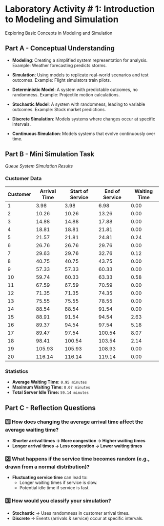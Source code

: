 # Laboratory Activity # 1: Introduction to Modeling and Simulation

Exploring Basic Concepts in Modeling and Simulation

## Part A - Conceptual Understanding
- **Modeling**: Creating a simplified system representation for analysis. Example: Weather forecasting predicts storms.

- **Simulation**: Using models to replicate real-world scenarios and test outcomes. Example: Flight simulators train pilots.

- **Deterministic Model**: A system with predictable outcomes, no randomness. Example: Projectile motion calculations.

- **Stochastic Model**: A system with randomness, leading to variable outcomes. Example: Stock market predictions.

- **Discrete Simulation**: Models systems where changes occur at specific intervals.

- **Continuous Simulation**: Models systems that evolve continuously over time. 

## Part B - Mini Simulation Task

*Queue System Simulation Results*

### **Customer Data**
| Customer | Arrival Time | Start of Service | End of Service | Waiting Time |
|----------|-------------|------------------|---------------|--------------|
| 1        | 3.98        | 3.98             | 6.98          | 0.00         |
| 2        | 10.26       | 10.26            | 13.26         | 0.00         |
| 3        | 14.88       | 14.88            | 17.88         | 0.00         |
| 4        | 18.81       | 18.81            | 21.81         | 0.00         |
| 5        | 21.57       | 21.81            | 24.81         | 0.24         |
| 6        | 26.76       | 26.76            | 29.76         | 0.00         |
| 7        | 29.63       | 29.76            | 32.76         | 0.12         |
| 8        | 40.75       | 40.75            | 43.75         | 0.00         |
| 9        | 57.33       | 57.33            | 60.33         | 0.00         |
| 10       | 59.74       | 60.33            | 63.33         | 0.58         |
| 11       | 67.59       | 67.59            | 70.59         | 0.00         |
| 12       | 71.35       | 71.35            | 74.35         | 0.00         |
| 13       | 75.55       | 75.55            | 78.55         | 0.00         |
| 14       | 88.54       | 88.54            | 91.54         | 0.00         |
| 15       | 88.91       | 91.54            | 94.54         | 2.63         |
| 16       | 89.37       | 94.54            | 97.54         | 5.18         |
| 17       | 89.47       | 97.54            | 100.54        | 8.07         |
| 18       | 98.41       | 100.54           | 103.54        | 2.14         |
| 19       | 105.93      | 105.93           | 108.93        | 0.00         |
| 20       | 116.14      | 116.14           | 119.14        | 0.00         |

### **Statistics**
- **Average Waiting Time:** `0.95 minutes`
- **Maximum Waiting Time:** `8.07 minutes`
- **Total Server Idle Time:** `59.14 minutes`

## Part C - Reflection Questions

### 1️⃣ How does changing the average arrival time affect the average waiting time?
- **Shorter arrival times → More congestion → Higher waiting times**  
- **Longer arrival times → Less congestion → Lower waiting times**  

### 2️⃣ What happens if the service time becomes random (e.g., drawn from a normal distribution)?
- **Fluctuating service time** can lead to:
  - Longer waiting times if service is slow.
  - Potential idle time if service is fast.

### 3️⃣ How would you classify your simulation?
- **Stochastic** → Uses randomness in customer arrival times.  
- **Discrete** → Events (arrivals & service) occur at specific intervals.  


